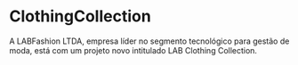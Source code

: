 # ClothingCollection
A LABFashion LTDA, empresa líder no segmento tecnológico para gestão de moda, está com um projeto novo intitulado LAB Clothing Collection.
